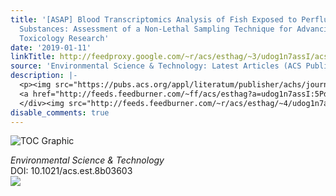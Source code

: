 ```yaml
---
title: '[ASAP] Blood Transcriptomics Analysis of Fish Exposed to Perfluoro Alkyls
  Substances: Assessment of a Non-Lethal Sampling Technique for Advancing Aquatic
  Toxicology Research'
date: '2019-01-11'
linkTitle: http://feedproxy.google.com/~r/acs/esthag/~3/udog1n7assI/acs.est.8b03603
source: 'Environmental Science & Technology: Latest Articles (ACS Publications)'
description: |-
  <p><img src="https://pubs.acs.org/appl/literatum/publisher/achs/journals/content/esthag/0/esthag.ahead-of-print/acs.est.8b03603/20190111/images/medium/es-2018-03603n_0006.gif" alt="TOC Graphic"/></p><div><cite>Environmental Science & Technology</cite></div><div>DOI: 10.1021/acs.est.8b03603</div><div class="feedflare">
  <a href="http://feeds.feedburner.com/~ff/acs/esthag?a=udog1n7assI:5PdnUHIgzp4:yIl2AUoC8zA"><img src="http://feeds.feedburner.com/~ff/acs/esthag?d=yIl2AUoC8zA" border="0"></img></a>
  </div><img src="http://feeds.feedburner.com/~r/acs/esthag/~4/udog1n7assI" height="1" width="1" ...
disable_comments: true
---
```

<p><img src="https://pubs.acs.org/appl/literatum/publisher/achs/journals/content/esthag/0/esthag.ahead-of-print/acs.est.8b03603/20190111/images/medium/es-2018-03603n_0006.gif" alt="TOC Graphic"/></p><div><cite>Environmental Science & Technology</cite></div><div>DOI: 10.1021/acs.est.8b03603</div><div class="feedflare">
<a href="http://feeds.feedburner.com/~ff/acs/esthag?a=udog1n7assI:5PdnUHIgzp4:yIl2AUoC8zA"><img src="http://feeds.feedburner.com/~ff/acs/esthag?d=yIl2AUoC8zA" border="0"></img></a>
</div><img src="http://feeds.feedburner.com/~r/acs/esthag/~4/udog1n7assI" height="1" width="1" ...